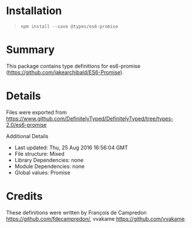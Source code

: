 # Installation
> `npm install --save @types/es6-promise`

# Summary
This package contains type definitions for es6-promise (https://github.com/jakearchibald/ES6-Promise).

# Details
Files were exported from https://www.github.com/DefinitelyTyped/DefinitelyTyped/tree/types-2.0/es6-promise

Additional Details
 * Last updated: Thu, 25 Aug 2016 16:56:04 GMT
 * File structure: Mixed
 * Library Dependencies: none
 * Module Dependencies: none
 * Global values: Promise

# Credits
These definitions were written by François de Campredon <https://github.com/fdecampredon/>, vvakame <https://github.com/vvakame>.
